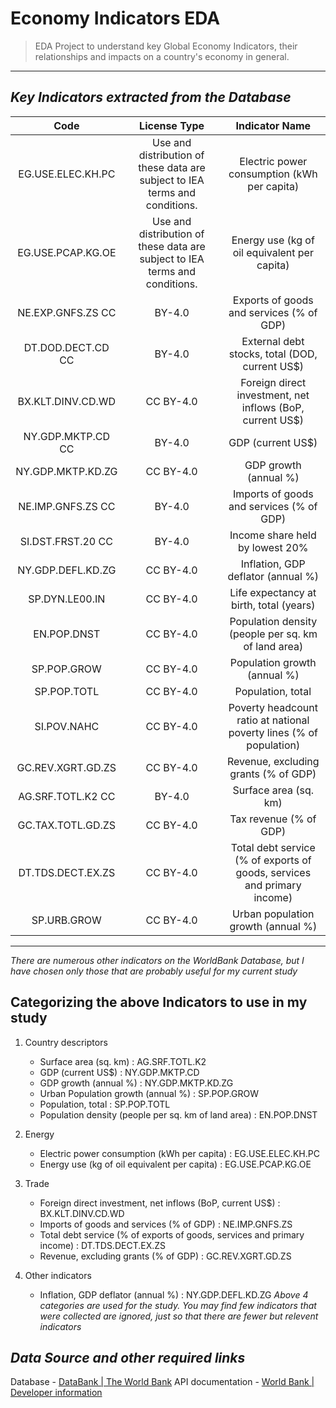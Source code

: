 # **Economy Indicators EDA**

>EDA Project to understand key Global Economy Indicators, their relationships and impacts on a country's economy in general.

---
## *Key Indicators extracted from the Database*
|	Code |	License Type |	Indicator Name |
|	:--: | :-----------: |	:------------: |
|EG.USE.ELEC.KH.PC	|Use and distribution of these data are subject to IEA terms and conditions.|	Electric power consumption (kWh per capita)|
|EG.USE.PCAP.KG.OE	|Use and distribution of these data are subject to IEA terms and conditions.|	Energy use (kg of oil equivalent per capita)|
|NE.EXP.GNFS.ZS	CC |BY-4.0|	Exports of goods and services (% of GDP)|
|DT.DOD.DECT.CD	CC |BY-4.0|	External debt stocks, total (DOD, current US$)|
|BX.KLT.DINV.CD.WD	|CC BY-4.0|	Foreign direct investment, net inflows (BoP, current US$)|
|NY.GDP.MKTP.CD	CC |BY-4.0|	GDP (current US$)|
|NY.GDP.MKTP.KD.ZG	|CC BY-4.0|	GDP growth (annual %)|
|NE.IMP.GNFS.ZS	CC |BY-4.0|	Imports of goods and services (% of GDP)|
|SI.DST.FRST.20	CC |BY-4.0|	Income share held by lowest 20%|
|NY.GDP.DEFL.KD.ZG	|CC BY-4.0|	Inflation, GDP deflator (annual %)|
|SP.DYN.LE00.IN	|CC BY-4.0|	Life expectancy at birth, total (years)|
|EN.POP.DNST	|CC BY-4.0|	Population density (people per sq. km of land area)|
|SP.POP.GROW	|CC BY-4.0|	Population growth (annual %)|
|SP.POP.TOTL	|CC BY-4.0|	Population, total|
|SI.POV.NAHC	|CC BY-4.0|	Poverty headcount ratio at national poverty lines (% of population)|
|GC.REV.XGRT.GD.ZS	|CC BY-4.0|	Revenue, excluding grants (% of GDP)|
|AG.SRF.TOTL.K2	CC |BY-4.0|	Surface area (sq. km)|
|GC.TAX.TOTL.GD.ZS	|CC BY-4.0|	Tax revenue (% of GDP)|
|DT.TDS.DECT.EX.ZS	|CC BY-4.0|	Total debt service (% of exports of goods, services and primary income)|
|SP.URB.GROW	|CC BY-4.0|	Urban population growth (annual %)|
--- 
*There are numerous other indicators on the WorldBank Database, but I have chosen only those that are probably useful for my current study*

## Categorizing the above Indicators to use in my study
1. Country descriptors
    - Surface area (sq. km) : AG.SRF.TOTL.K2
    - GDP (current US$) : NY.GDP.MKTP.CD
    - GDP growth (annual %) : NY.GDP.MKTP.KD.ZG
    - Urban Population growth (annual %) : SP.POP.GROW
    - Population, total : SP.POP.TOTL
    - Population density (people per sq. km of land area) : EN.POP.DNST

2. Energy
    - Electric power consumption (kWh per capita) : EG.USE.ELEC.KH.PC
    - Energy use (kg of oil equivalent per capita) : EG.USE.PCAP.KG.OE

3. Trade 
    - Foreign direct investment, net inflows (BoP, current US$) : BX.KLT.DINV.CD.WD
    - Imports of goods and services (% of GDP) : NE.IMP.GNFS.ZS
    - Total debt service (% of exports of goods, services and primary income) : DT.TDS.DECT.EX.ZS
    - Revenue, excluding grants (% of GDP) : GC.REV.XGRT.GD.ZS

4. Other indicators
    - Inflation, GDP deflator (annual %) : NY.GDP.DEFL.KD.ZG
*Above 4 categories are used for the study. You may find few indicators that were collected are ignored, just so that there are fewer but relevent indicators*

## *Data Source and other required links*
Database - [DataBank | The World Bank](https://data.worldbank.org/) 
API documentation - [World Bank | Developer information](https://datahelpdesk.worldbank.org/knowledgebase/topics/125589)

